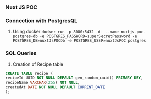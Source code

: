 ### Nuxt JS POC

### Connection with PostgresQL

1. Using docker
   `docker run -p 8080:5432 -d  --name nuxtjs-poc-postgres-db -e POSTGRES_PASSWORD=superSecretPassword -e POSTGRES_DB=nuxtJsPOCDb -e POSTGRES_USER=nuxtJsPOC postgres`

### SQL Queries

1. Creation of Recipe table

```sql
CREATE TABLE recipe (
recipeId UUID NOT NULL DEFAULT gen_random_uuid() PRIMARY KEY,
recipeName VARCHAR(255) NOT NULL,
createdAt DATE NOT NULL DEFAULT CURRENT_DATE
);
```
